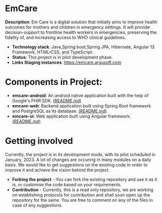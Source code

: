 # EmCare

 **Description**: Em Care is a digital solution that initially aims to improve health outcomes for mothers and children in emergency settings. It will provide decision-support to frontline health workers in emergencies, preserving the fidelity of, and increasing access to WHO clinical guidelines.

   - **Technology stack**: Java,Spring boot,Spring JPA, Hibernate, Angular 13 Framework, HTML/CSS, and TypeScript.
   - **Status**: This project is in pilot development phase.
   - **Links Staging instances**: https://emcare.argusoft.com
# Components in Project:

- **emcare-android**: An android native application built with the help of Google's FHIR SDK.  [(README.md)](/emcare-android/README.md)
- **emcare-web**: Backend application built using Spring Boot framework and PostgreSQL as its database. [(README.md)](/emcare-web/backend.md)
- **emcare-ui**: Web application built using Angular framework. [(README.md)](/emcare-ui/front-end.md)
<!-- *** 
# Dependencies
###### Following dependencies are being used in the app
- KeyCloak(Identity and Access Management)
- IBM(Watson Language Translator)
- Twilio
- Google's FHIR SDK
## **KeyCloak(Identity and Access Management)**
### Setting up KeyCloak
1. Download KeyCloak-15.0.2 from https://www.keycloak.org/downloads
2. Go to the KeyCloak-15.0.2/standalone/configuration/standalone.xml and change schema or DB credential for your use
3. cd bin 
4. ./standalone.sh -b 0.0.0.0 -bmanagement 0.0.0.0 -Djboss.socket.binding.port-offset=100 &
***

## **IBM Watson Language Translator**
### Setting up IBM
1. Go to the https://cloud.ibm.com/login?state=/catalog/services/language-translator and make Sign-in or Sign-up.
2. Make new service for project
3. Get access-key from the service console.
***

## **Twilio(SMS Service)**
### Setting up Twilio
1. Go to the https://www.twilio.com/login and make Sign-in or Sign-Up.
2. Make New SMS Service for project
3. Get access-token, ssid, phone-number, and service-id  from the service console.
***
## **Google FHIR SDK**
 - **Engine**: To manage the FHIR resource locally in the application as well as to handle the sync & management of resources between   application & server
 - **SDC**: It is used to render the questionnaire using its form filler, fetch questionnaire Response & extract resources from the questionnaire using structure map based extraction.
 - **Workflow Library**: Currently using to evaluate cql for initialExpression & wip to use it for the plan definition

# Configuration
Em Care have different configuration based on each components which are describe below in "How to Run" section. 
## How to Run
#### Steps for running Em Care web

1. Go to emcare-web/ directory
2. Create an admin user from the keycloak UI (http://server-ip:port/auth/)
3. Get access-key from the IBM service console. (https://cloud.ibm.com/login?state=/catalog/services/language-translator)
4. Get access-token, ssid, phone-number, and service-id  from the twilio service console. (https://www.twilio.com/login)
5. Set KeyCloak Client secret and admin user info in KeycloakConfig.java file (emcare-web/src/main/java/com/argusoft/who/emcare/web/config/KeyCloakConfig.java)(Ignore if you done before)
6. Run command "mvn clean install"
7. Go to "/target" folder
8. Run "java -jar emcare-web.jar"

    java -jar emcare-web-0.0.1-SNAPSHOT.jar --keycloak.credentials.secret=********-******-****-****-********** --ibm.access-key=******************************** --spring.mail.password=************ --twilio.account.ssid=****************** --twilio.account.token=************** --twilio.phone.number=************ --twilio.messaging.service.id=********************** --spring.datasource.password=************ --root=/home/************

#### Notes For emcare-web

- **keycloak.credentials.secret** -> Provide credentials of KeyCloak (You can see this key from the KeyCloak user interface) for user identity and access management.
- **ibm.access-key** -> Provide a key for dynamic language translation (You have to create an account in IBM and get the key from there https://www.ibm.com/cloud/watson-language-translator)
- **spring.mail.password** -> Provide mail account server password for communicating with Em Care users.
- **twilio.account.ssid** -> provider Twilio Account SSID for communicating with users via SMS. (You can get this from https://www.twilio.com/)
- **twilio.account.token** -> provider Twilio Account TOKEN for communicating with users via SMS. (You can get this from https://www.twilio.com/)
- **twilio.phone.number** -> provider Twilio Account Phone Number for communicate with user via SMS. (You can get this from https://www.twilio.com/)
- **twilio.messaging.service.id** -> provider Twilio Account SERVICE-ID for communicating with users via SMS. (You can get this from https://www.twilio.com/)
- **spring.datasource.password** -> Provide a Postgresql database password.
- **root** -> Provide root path for resource management.
***

### **Steps for running Em Care UI**: 

1. Install primary requirement Node(V16).
2. Install Angular 13 CLI.
3. Go to the directory emcare-ui/ .
4. Run "npm install".
5. Run "ng serve". (By default server start on 4200 port).
*** -->
# Getting involved

Currently, the project is in its development mode, with its pilot scheduled in January, 2023. A lot of changes are occuring in many modules on a daily basis. We would like to get suggestions on the existing code in order to improve it and achieve the vision behind the project. 

- **Forking the project** - You can fork the existing repository and use it as it is, or customise the code based on your requirements. 
- **Contribution** - Currently, this is a read only repository, we are working on establishing protocols for contribution and shall soon open up the repository for the same. You are free to comment on any of the files in case of any suggestions. 

<!-- # Additional Information or Links
1. **Em Care Staging application** : https://emcare.argusoft.com
2. **KeyCloak Documentation** : https://www.keycloak.org/documentation
3. **IBM Cloud Translation** : https://www.ibm.com/cloud/watson-language-translator
3. **Twilio** : https://www.twilio.com/docs/sms -->

